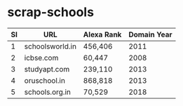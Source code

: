 # scrap-schools

Sl | URL | Alexa Rank | Domain Year
--- | --- | --- | ---
1 | schoolsworld.in | 456,406 | 2011
2 | icbse.com | 60,447 | 2008
3 | studyapt.com | 239,110 | 2013
4 | oruschool.in | 868,818 | 2013
5 | schools.org.in | 70,529 | 2018